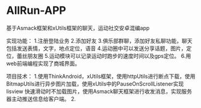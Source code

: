 # AllRun-APP
基于Asmack框架和xUtils框架的聊天，运动社交安卓混编app

实现功能：
1.注册登陆业务
2.添加好友
3.俱乐部群聊，添加好友私聊功能，聊天包括发送表情，文字，地点定位，语音
4.运动圈中可以发送分享话题，图片，定位，蕾丝朋友圈
5.运动模块可以记录运动时跑步的速度时间以及gps定位。
6.用web前端编程实现了商城界面。

项目技术：
1.使用ThinkAndroid，xUtils框架，使用httpUtils进行断点下载，使用BitmapUtils进行异步图片加载，使用xUtils中的PauseOnScrollListener实现lisview
快速滑动时不加载图片，使用Asmack聊天框架进行收发消息，实现服务器主动推送信息给客户端。
2.
